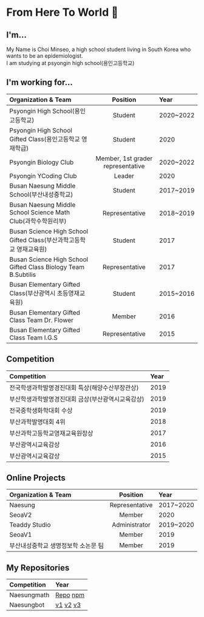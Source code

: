 # From Here To World 👋

## I'm...
My Name is Choi Minseo, a high school student living in South Korea who wants to be an epidemiologist.\
I am studying at psyongin high school(용인고등학교)

## I'm working for...
| Organization & Team  | Position | Year                                                                                 |
|:-------------------- |:--------:|:------ |
| Psyongin High School(용인고등학교)     | Student | 2020~2022
| Psyongin High School Gifted Class(용인고등학교 영재학급) | Student | 2020
| Psyongin Biology Club | Member, 1st grader representative | 2020~2022
| Psyongin YCoding Club | Leader | 2020
| Busan Naesung Middle School(부산내성중학교) | Student | 2017~2019
| Busan Naesung Middle School Science Math Club(과학수학원리부) | Representative | 2018~2019
| Busan Science High School Gifted Class(부산과학고등학교 영재교육원) | Student | 2017
| Busan Science High School Gifted Class Biology Team B.Subtilis | Representative | 2017
| Busan Elementary Gifted Class(부산광역시 초등영재교육원) | Student | 2015~2016
| Busan Elementary Gifted Class Team Dr. Flower | Member | 2016
| Busan Elementary Gifted Class Team I.G.S | Representative | 2015

## Competition
| Competition | Year
|:-------------------- |:------ |
| 전국학생과학발명경진대회 특상(해양수산부장관상) | 2019
| 부산학생과학발명경진대회 금상(부산광역시교육감상) | 2019
| 전국중학생화학대회 수상 | 2019
| 부산과학발명대회 4위 | 2018
| 부산과학고등학교영재교육원장상 | 2017
| 부산광역시교육감상 | 2016
| 부산광역시교육감상 | 2015

## Online Projects
| Organization & Team | Position | Year
|:-------------------- |:--------:|:------ |
| Naesung | Representative | 2017~2020
| SeoaV2 | Member | 2020
| Teaddy Studio | Administrator | 2019~2020
| SeoaV1 | Member | 2019
| 부산내성중학교 생명정보학 소논문 팀 | Member | 2019

## My Repositories
| Competition | Year
|:-------------------- |:------ |
| Naesungmath | [Repo](https://github.com/Naesung/Naesungmath) [npm](https://npmjs.com/package/Naesungmath)
| Naesungbot | [v1](https://github.com/Naesung/Naesungbot-v1) [v2](https://github.com/Naesung/Naesungbot-v2) [v3](https://github.com/Naesung/Naesungbot-v3)
